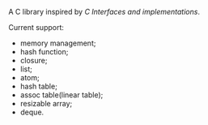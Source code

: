 A C library inspired by _C Interfaces and implementations_.

Current support:

- memory management;
- hash function;
- closure;
- list;
- atom;
- hash table;
- assoc table(linear table);
- resizable array;
- deque.
